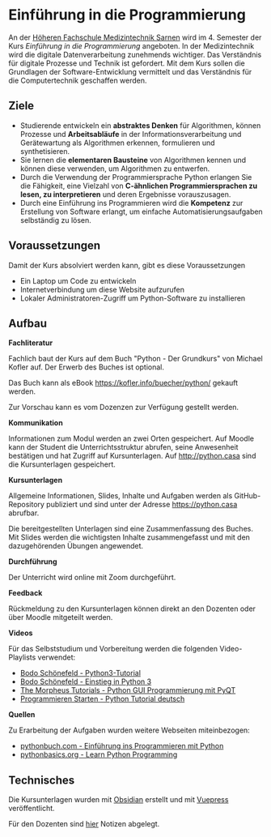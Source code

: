 # Einführung in die Programmierung

An der [Höheren Fachschule Medizintechnik Sarnen](https://www.medizintechnik-hf.ch/) wird im 4. Semester der Kurs *Einführung in die Programmierung* angeboten. In der Medizintechnik wird die digitale Datenverarbeitung zunehmends wichtiger. Das Verständnis für digitale Prozesse und Technik ist gefordert. Mit dem Kurs sollen die Grundlagen der Software-Entwicklung vermittelt und das Verständnis für die Computertechnik geschaffen werden.

## Ziele

* Studierende entwickeln ein **abstraktes Denken** für Algorithmen, können Prozesse und **Arbeitsabläufe** in der Informationsverarbeitung und Gerätewartung als Algorithmen erkennen, formulieren und synthetisieren.  
* Sie lernen die **elementaren Bausteine** von Algorithmen kennen und können diese verwenden, um Algorithmen zu entwerfen.  
* Durch die Verwendung der Programmiersprache Python erlangen Sie die Fähigkeit, eine Vielzahl von **C-ähnlichen Programmiersprachen zu lesen, zu interpretieren** und deren Ergebnisse vorauszusagen.  
* Durch eine Einführung ins Programmieren wird die **Kompetenz** zur Erstellung von Software erlangt, um einfache Automatisierungsaufgaben selbständig zu lösen.

## Voraussetzungen

Damit der Kurs absolviert werden kann, gibt es diese Voraussetzungen

* Ein Laptop um Code zu entwickeln
* Internetverbindung um diese Website aufzurufen
* Lokaler Administratoren-Zugriff um Python-Software zu installieren

## Aufbau

**Fachliteratur**

Fachlich baut der Kurs auf dem Buch "Python - Der Grundkurs" von Michael Kofler auf.  Der Erwerb des Buches ist optional.

Das Buch kann als eBook <https://kofler.info/buecher/python/> gekauft werden.

Zur Vorschau kann es  vom Dozenzen zur Verfügung gestellt werden.

**Kommunikation**

Informationen zum Modul werden an zwei Orten gespeichert. Auf Moodle kann der Student die Unterrichtsstruktur abrufen, seine Anwesenheit bestätigen und hat Zugriff auf Kursunterlagen. Auf <http://python.casa> sind die Kursunterlagen gespeichert.

**Kursunterlagen**

Allgemeine Informationen, Slides, Inhalte und Aufgaben werden als GitHub-Repository publiziert und sind unter der Adresse <https://python.casa> abrufbar.

Die bereitgestellten Unterlagen sind eine Zusammenfassung des Buches. Mit Slides werden die wichtigsten Inhalte zusammengefasst und mit den dazugehörenden Übungen angewendet.

**Durchführung**

Der Unterricht wird online mit Zoom durchgeführt.

**Feedback**

Rückmeldung zu den Kursunterlagen können direkt an den Dozenten oder über Moodle mitgeteilt werden.

**Videos**

Für das Selbststudium und Vorbereitung werden die folgenden Video-Playlists verwendet:
* [Bodo Schönefeld - Python3-Tutorial](https://www.youtube.com/watch?v=hr1P_F7Vp9Y&list=PLuPM-9zavO4dtmqwrYdckFtfNFNXLCl5u)
* [Bodo Schönefeld - Einstieg in Python 3](https://www.youtube.com/watch?v=f5__UDmTk8c&list=PLuPM-9zavO4fUjO-5gMS6CHHVCWsKGE51&index=1)
* [The Morpheus Tutorials - Python GUI Programmierung mit PyQT](https://www.youtube.com/watch?v=FiaPzdWKhJU&list=PLNmsVeXQZj7ruNQIfS8NRpjzZIRq0A8QP)
* [Programmieren Starten - Python Tutorial deutsch](https://www.youtube.com/playlist?list=PL_pqkvxZ6ho3u8PJAsUU-rOAQ74D0TqZB)

**Quellen**

Zu Erarbeitung der Aufgaben wurden weitere Webseiten miteinbezogen:
* [pythonbuch.com - Einführung ins Programmieren mit Python](https://pythonbuch.com)
* [pythonbasics.org - Learn Python Programming](https://pythonbasics.org)

## Technisches

Die Kursunterlagen wurden mit [Obsidian](https://obsidian.md/) erstellt und mit [Vuepress](https://vuepress.vuejs.org/) veröffentlicht.

Für den Dozenten sind [hier](teacher.md) Notizen abgelegt.
